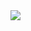 <!--
  Guardian Systems
  2021 - All Rights Reserved
-->

<img src="https://img.shields.io/badge/Language-LuaU-yellow" align="center"/>
